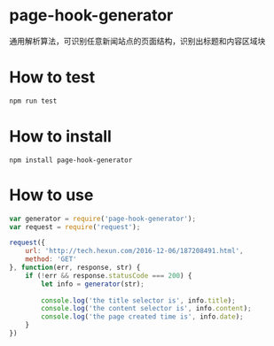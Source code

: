 # page-hook-generator
通用解析算法，可识别任意新闻站点的页面结构，识别出标题和内容区域块

# How to test
```bash
npm run test
```

# How to install
```
npm install page-hook-generator
```

# How to use
```javascript
var generator = require('page-hook-generator');
var request = require('request');

request({
	url: 'http://tech.hexun.com/2016-12-06/187208491.html',
	method: 'GET'
}, function(err, response, str) {
    if (!err && response.statusCode === 200) {
        let info = generator(str);
        
        console.log('the title selector is', info.title);
        console.log('the content selector is', info.content);
        console.log('the page created time is', info.date);
    }
})

```